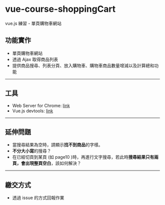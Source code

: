 # vue-course-shoppingCart
vue.js 練習 - 單頁購物車網站

## 功能實作
- 單頁購物車網站
- 透過 Ajax 取得商品列表
- 提供商品搜尋、列表分頁、放入購物車、購物車商品數量增減以及計算總和功能

---
## 工具
- Web Server for Chrome: [link](https://chrome.google.com/webstore/detail/web-server-for-chrome/ofhbbkphhbklhfoeikjpcbhemlocgigb)
- Vue.js devtools: [link](https://chrome.google.com/webstore/detail/vuejs-devtools/nhdogjmejiglipccpnnnanhbledajbpd)

---
## 延伸問題
- 當搜尋結果為空時，請顯示**找不到商品**的字樣。
- **不分大小寫**的搜尋？
- 在已經切頁到某頁 (如 page10 )時，再進行文字搜尋，若此時**搜尋結果只有兩頁，會出現整頁空白**，該如何解決？

---
## 繳交方式
- 透過 issue 的方式回報作業
